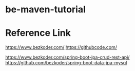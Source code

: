 # be-maven-tutorial
# Reference Link
https://www.bezkoder.com/
https://githubcode.com/

https://www.bezkoder.com/spring-boot-jpa-crud-rest-api/
https://github.com/bezkoder/spring-boot-data-jpa-mysql
